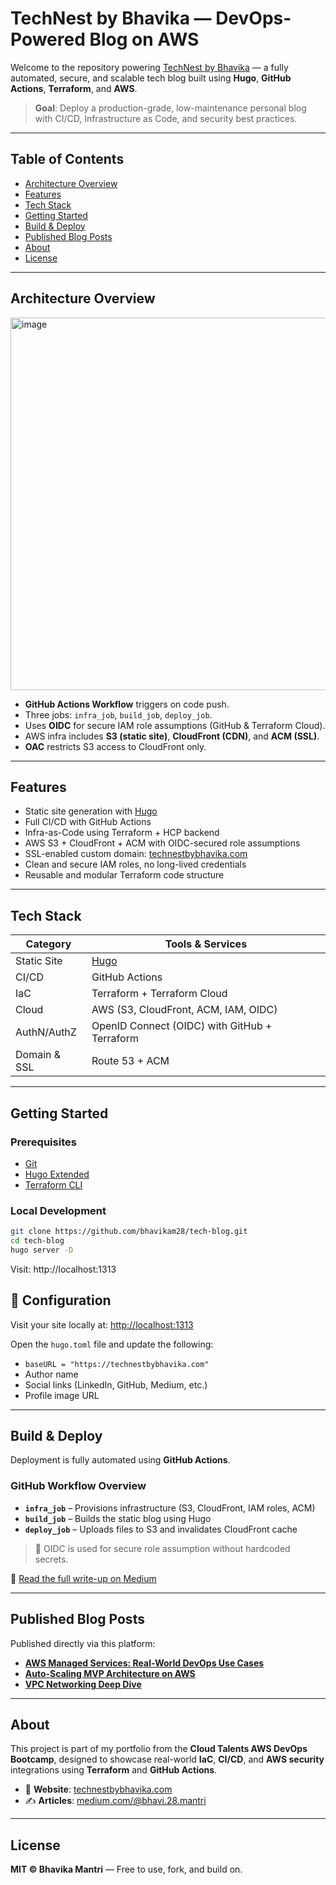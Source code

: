 # TechNest by Bhavika — DevOps-Powered Blog on AWS

Welcome to the repository powering [TechNest by Bhavika](https://technestbybhavika.com) — a fully automated, secure, and scalable tech blog built using **Hugo**, **GitHub Actions**, **Terraform**, and **AWS**.

> **Goal**: Deploy a production-grade, low-maintenance personal blog with CI/CD, Infrastructure as Code, and security best practices.

---

## Table of Contents

- [Architecture Overview](#architecture-overview)
- [Features](#features)
- [Tech Stack](#tech-stack)
- [Getting Started](#getting-started)
- [Build & Deploy](#build--deploy)
- [Published Blog Posts](#published-blog-posts)
- [About](#about)
- [License](#license)

---

## Architecture Overview

<img width="1536" height="596" alt="image" src="https://github.com/user-attachments/assets/de616713-fb57-48b0-968e-bfdcca170084" />


- **GitHub Actions Workflow** triggers on code push.
- Three jobs: `infra_job`, `build_job`, `deploy_job`.
- Uses **OIDC** for secure IAM role assumptions (GitHub & Terraform Cloud).
- AWS infra includes **S3 (static site)**, **CloudFront (CDN)**, and **ACM (SSL)**.
- **OAC** restricts S3 access to CloudFront only.

---

## Features

- Static site generation with [Hugo](https://gohugo.io/)
- Full CI/CD with GitHub Actions
- Infra-as-Code using Terraform + HCP backend
- AWS S3 + CloudFront + ACM with OIDC-secured role assumptions
- SSL-enabled custom domain: [technestbybhavika.com](https://technestbybhavika.com)
- Clean and secure IAM roles, no long-lived credentials
- Reusable and modular Terraform code structure

---

## Tech Stack

| Category       | Tools & Services                                      |
|----------------|-------------------------------------------------------|
| Static Site    | [Hugo](https://gohugo.io/)                            |
| CI/CD          | GitHub Actions                                        |
| IaC            | Terraform + Terraform Cloud                           |
| Cloud          | AWS (S3, CloudFront, ACM, IAM, OIDC)                  |
| AuthN/AuthZ    | OpenID Connect (OIDC) with GitHub + Terraform         |
| Domain & SSL   | Route 53 + ACM                                        |

---

## Getting Started

### Prerequisites

- [Git](https://git-scm.com/)
- [Hugo Extended](https://gohugo.io/getting-started/installing/)
- [Terraform CLI](https://developer.hashicorp.com/terraform/downloads)

### Local Development

```bash
git clone https://github.com/bhavikam28/tech-blog.git
cd tech-blog
hugo server -D
```

Visit: http://localhost:1313

## 🔧 Configuration

Visit your site locally at: [http://localhost:1313](http://localhost:1313)

Open the `hugo.toml` file and update the following:

- `baseURL = "https://technestbybhavika.com"`
- Author name
- Social links (LinkedIn, GitHub, Medium, etc.)
- Profile image URL

---

## Build & Deploy

Deployment is fully automated using **GitHub Actions**.

### GitHub Workflow Overview

- **`infra_job`** – Provisions infrastructure (S3, CloudFront, IAM roles, ACM)
- **`build_job`** – Builds the static blog using Hugo
- **`deploy_job`** – Uploads files to S3 and invalidates CloudFront cache

> 🔐 OIDC is used for secure role assumption without hardcoded secrets.

📖 [Read the full write-up on Medium](https://medium.com/@bhavi.28.mantri/a-taste-of-devops-automating-my-tech-blog-with-terraform-github-actions-and-aws-93f46a33662f)

---

## Published Blog Posts

Published directly via this platform:

- [**AWS Managed Services: Real-World DevOps Use Cases**](https://technestbybhavika.com/managedservices/)
- [**Auto-Scaling MVP Architecture on AWS**](https://technestbybhavika.com/mvp/)
- [**VPC Networking Deep Dive**](https://technestbybhavika.com/networking/)

---

## About

This project is part of my portfolio from the **Cloud Talents AWS DevOps Bootcamp**, designed to showcase real-world **IaC**, **CI/CD**, and **AWS security** integrations using **Terraform** and **GitHub Actions**.

- 🔗 **Website**: [technestbybhavika.com](https://technestbybhavika.com)
- ✍️ **Articles**: [medium.com/@bhavi.28.mantri](https://medium.com/@bhavi.28.mantri)

---

## License

**MIT © Bhavika Mantri** — Free to use, fork, and build on.

